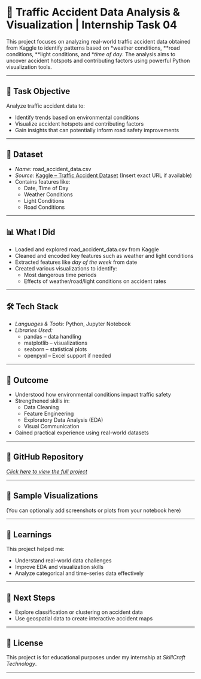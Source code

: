 # 🚦 Traffic Accident Data Analysis & Visualization | Internship Task 04

This project focuses on analyzing real-world traffic accident data obtained from Kaggle to identify patterns based on *weather conditions, **road conditions, **light conditions, and **time of day*. The analysis aims to uncover accident hotspots and contributing factors using powerful Python visualization tools.

---

## 📌 Task Objective

Analyze traffic accident data to:
- Identify trends based on environmental conditions
- Visualize accident hotspots and contributing factors
- Gain insights that can potentially inform road safety improvements

---

## 📂 Dataset

- *Name:* road_accident_data.csv
- *Source:* [Kaggle – Traffic Accident Dataset](https://www.kaggle.com/) (Insert exact URL if available)
- Contains features like:
  - Date, Time of Day
  - Weather Conditions
  - Light Conditions
  - Road Conditions

---

## 📊 What I Did

- Loaded and explored road_accident_data.csv from Kaggle
- Cleaned and encoded key features such as weather and light conditions
- Extracted features like *day of the week* from date
- Created various visualizations to identify:
  - Most dangerous time periods
  - Effects of weather/road/light conditions on accident rates

---

## 🛠 Tech Stack

- *Languages & Tools:* Python, Jupyter Notebook  
- *Libraries Used:*  
  - pandas – data handling  
  - matplotlib – visualizations  
  - seaborn – statistical plots  
  - openpyxl – Excel support if needed

---

## 📌 Outcome

- Understood how environmental conditions impact traffic safety
- Strengthened skills in:
  - Data Cleaning
  - Feature Engineering
  - Exploratory Data Analysis (EDA)
  - Visual Communication
- Gained practical experience using real-world datasets

---

## 🔗 GitHub Repository

[*Click here to view the full project*](https://github.com/PoornimaRajeev/SCT_Task4)

---

## 📸 Sample Visualizations

(You can optionally add screenshots or plots from your notebook here)

---

## 🧠 Learnings

This project helped me:
- Understand real-world data challenges
- Improve EDA and visualization skills
- Analyze categorical and time-series data effectively

---

## 🚀 Next Steps

- Explore classification or clustering on accident data
- Use geospatial data to create interactive accident maps

---

## 📎 License

This project is for educational purposes under my internship at *SkillCraft Technology*.

---
